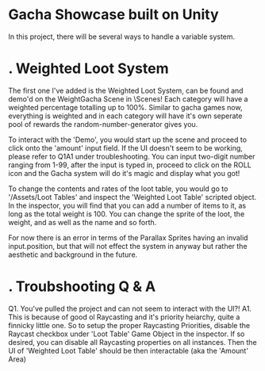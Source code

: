 # Gacha Showcase built on Unity

In this project, there will be several ways to handle a variable system.

.
     Weighted Loot System 
===============================
The first one I've added is the Weighted Loot System, can be found and demo'd on the WeightGacha Scene in \Scenes!
Each category will have a weighted percentage totalling up to 100%. Similar to gacha games now, everything is weighted and in each category will have it's own seperate pool of rewards the random-number-generator gives you.

To interact with the 'Demo', you would start up the scene and proceed to click onto the 'amount' input field. If the UI doesn't seem to be working, please refer to Q1A1 under troubleshooting. You can input two-digit number ranging from 1-99, after the input is typed in, proceed to click on the ROLL icon and the Gacha system will do it's magic and display what you got!

To change the contents and rates of the loot table, you would go to '/Assets/Loot Tables' and inspect the 'Weighted Loot Table' scripted object. In the inspector, you will find that you can add a number of items to it, as long as the total weight is 100. You can change the sprite of the loot, the weight, and as well as the name and so forth.

For now there is an error in terms of the Parallax Sprites having an invalid input.position, but that will not effect the system in anyway but rather the aesthetic and background in the future.

.
     Troubshooting Q & A
===============================
Q1. You've pulled the project and can not seem to interact with the UI?!
A1. This is because of good ol Raycasting and it's priority heiarchy, quite a finnicky little one.
    So to setup the proper Raycasting Priorities, disable the Raycast checkbox under 'Loot Table' Game Object in the inspector.
    If so desired, you can disable all Raycasting properties on all instances. Then the UI of 'Weighted Loot Table' should be 
    then interactable (aka the 'Amount' Area)
    
   
